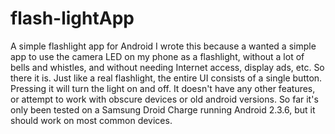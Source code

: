 # flash-lightApp
A simple flashlight app for Android  I wrote this because a wanted a simple app to use the camera LED on my phone as a flashlight, without a lot of bells  and whistles, and without needing Internet access, display ads, etc.  So there it is.  Just like a real flashlight, the entire UI consists of a single button.  Pressing it will turn the  light on and off.  It doesn't have any other features, or attempt to work with obscure devices or old android versions.  So far it's only been tested on a Samsung Droid Charge running Android 2.3.6, but it should work on most common  devices.
